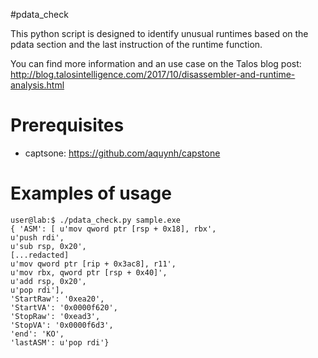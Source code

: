 #pdata_check

This python script is designed to identify unusual runtimes based on the pdata section and the last instruction of the runtime function.

You can find more information and an use case on the Talos blog post: http://blog.talosintelligence.com/2017/10/disassembler-and-runtime-analysis.html

# Prerequisites

* captsone: https://github.com/aquynh/capstone

# Examples of usage

```
user@lab:$ ./pdata_check.py sample.exe
{ 'ASM': [ u'mov qword ptr [rsp + 0x18], rbx',
u'push rdi',
u'sub rsp, 0x20',
[...redacted]
u'mov qword ptr [rip + 0x3ac8], r11',
u'mov rbx, qword ptr [rsp + 0x40]',
u'add rsp, 0x20',
u'pop rdi'],
'StartRaw': '0xea20',
'StartVA': '0x0000f620',
'StopRaw': '0xead3',
'StopVA': '0x0000f6d3',
'end': 'KO',
'lastASM': u'pop rdi'}
```
